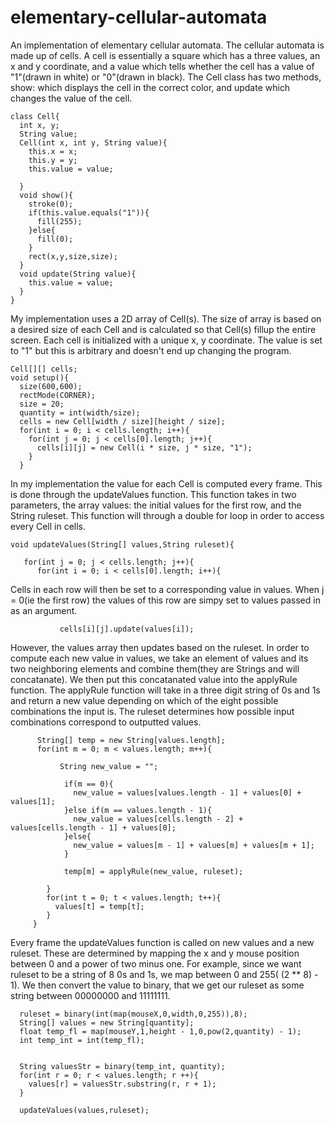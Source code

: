 # elementary-cellular-automata

An implementation of elementary cellular automata. The cellular automata is made up of cells. A cell is essentially a square which has a three values, an x and y coordinate, and a value which tells whether the cell has a value of "1"(drawn in white) or "0"(drawn in black). The Cell class has two methods, show: which displays the cell in the correct color, and update which changes the value of the cell. 

```processing
class Cell{
  int x, y;
  String value;
  Cell(int x, int y, String value){
    this.x = x;
    this.y = y;
    this.value = value;
    
  }
  void show(){
    stroke(0);
    if(this.value.equals("1")){
      fill(255);
    }else{
      fill(0);
    }
    rect(x,y,size,size);
  }
  void update(String value){
    this.value = value;
  }
}
```
My implementation uses a 2D array of Cell(s). The size of array is based on a desired size of each Cell and is calculated so that Cell(s) fillup the entire screen. Each cell is initialized with a unique x, y coordinate. The value is set to "1" but this is arbitrary and doesn't end up changing the program. 
```processing
Cell[][] cells;
void setup(){
  size(600,600);
  rectMode(CORNER);
  size = 20;
  quantity = int(width/size);
  cells = new Cell[width / size][height / size];
  for(int i = 0; i < cells.length; i++){
    for(int j = 0; j < cells[0].length; j++){
      cells[i][j] = new Cell(i * size, j * size, "1");
    }
  }
```
In my implementation the value for each Cell is computed every frame.  This is done through the updateValues function. This function takes in two parameters, the array values: the initial values for the first row, and the String ruleset. This function will through a double for loop in order to access every Cell in cells. 

```processing
void updateValues(String[] values,String ruleset){
    
   for(int j = 0; j < cells.length; j++){
      for(int i = 0; i < cells[0].length; i++){
```
Cells in each row will then be set to a corresponding value in values. When j = 0(ie the first row) the values of this row are simpy set to values passed in as an argument. 
```processing
           cells[i][j].update(values[i]);
```
However, the values array then updates based on the ruleset. In order to compute each new value in values, we take an element of values and its two neighboring elements and combine them(they are Strings and will concatanate). We then put this concatanated value into the applyRule function. The applyRule function will take in a three digit string of 0s and 1s and return a new value depending on which of the eight possible combinations the input is. The ruleset determines how possible input combinations correspond to outputted values. 

```processing
      String[] temp = new String[values.length];
      for(int m = 0; m < values.length; m++){
          
           String new_value = "";
          
            if(m == 0){
              new_value = values[values.length - 1] + values[0] + values[1];
            }else if(m == values.length - 1){
              new_value = values[cells.length - 2] + values[cells.length - 1] + values[0];
            }else{
              new_value = values[m - 1] + values[m] + values[m + 1];
            }
           
            temp[m] = applyRule(new_value, ruleset);
            
        }
        for(int t = 0; t < values.length; t++){
          values[t] = temp[t];
        }
     }
```
Every frame the updateValues function is called on new values and a new ruleset. These are determined by mapping the x and y mouse position between 0 and a power of two minus one. For example, since we want ruleset to be a string of 8 0s and 1s, we map between 0 and 255( (2 ** 8) - 1). We then convert the value to binary, that we get our ruleset as some string between 00000000 and 11111111. 

```processing
  ruleset = binary(int(map(mouseX,0,width,0,255)),8);
  String[] values = new String[quantity];
  float temp_fl = map(mouseY,1,height - 1,0,pow(2,quantity) - 1);
  int temp_int = int(temp_fl);
  
  
  String valuesStr = binary(temp_int, quantity);
  for(int r = 0; r < values.length; r ++){
    values[r] = valuesStr.substring(r, r + 1);
  }
  
  updateValues(values,ruleset);
```


